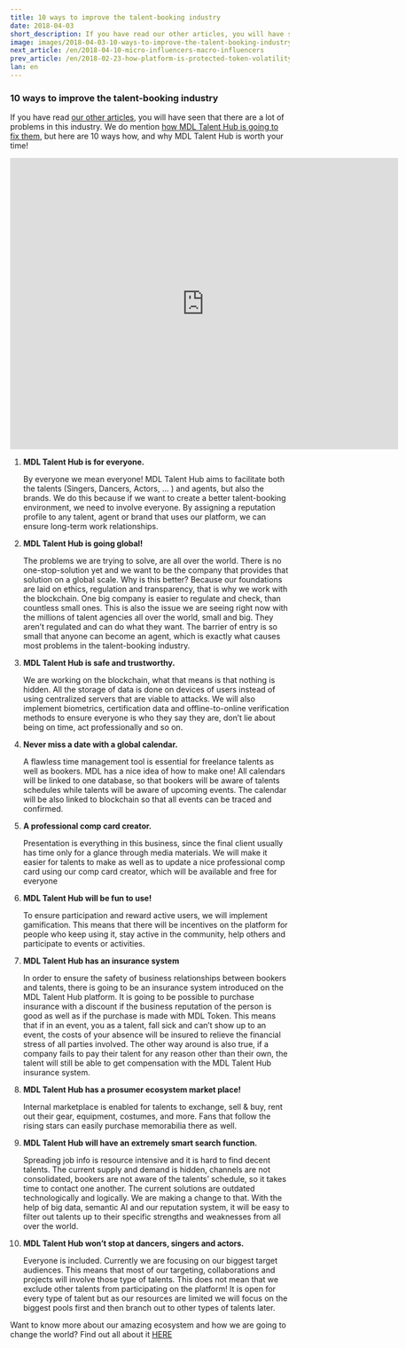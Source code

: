 ```yaml
---
title: 10 ways to improve the talent-booking industry
date: 2018-04-03
short_description: If you have read our other articles, you will have seen that there are a lot of problems in this industry.
image: images/2018-04-03-10-ways-to-improve-the-talent-booking-industry.png
next_article: /en/2018-04-10-micro-influencers-macro-influencers
prev_article: /en/2018-02-23-how-platform-is-protected-token-volatility
lan: en
---
```


### 10 ways to improve the talent-booking industry

If you have read [our other articles](https://medium.com/@dd_96182/), you will have seen that there are a lot of problems in this industry. We do mention [how MDL Talent Hub is going to fix them](https://medium.com/@dd_96182/how-one-small-company-is-changing-the-entertainment-industry-773bda3fcb79), but here are 10 ways how, and why MDL Talent Hub is worth your time!


<iframe width="700" height="525" src="https://www.youtube.com/embed/iUO7qL4xPSw" frameborder="0" allow="autoplay; encrypted-media" allowfullscreen></iframe>


1. **MDL Talent Hub is for everyone.**

    By everyone we mean everyone! MDL Talent Hub aims to facilitate both the talents (Singers, Dancers, Actors, … ) and agents, but also the brands. We do this because if we want to create a better talent-booking environment, we need to involve everyone. By assigning a reputation profile to any talent, agent or brand that uses our platform, we can ensure long-term work relationships.

2. **MDL Talent Hub is going global!**

    The problems we are trying to solve, are all over the world. There is no one-stop-solution yet and we want to be the company that provides that solution on a global scale. Why is this better? Because our foundations are laid on ethics, regulation and transparency, that is why we work with the blockchain. One big company is easier to regulate and check, than countless small ones. This is also the issue we are seeing right now with the millions of talent agencies all over the world, small and big. They aren’t regulated and can do what they want. The barrier of entry is so small that anyone can become an agent, which is exactly what causes most problems in the talent-booking industry.

3. **MDL Talent Hub is safe and trustworthy.**

    We are working on the blockchain, what that means is that nothing is hidden. All the storage of data is done on devices of users instead of using centralized servers that are viable to attacks. We will also implement biometrics, certification data and offline-to-online verification methods to ensure everyone is who they say they are, don’t lie about being on time, act professionally and so on.

4. **Never miss a date with a global calendar.**

    A flawless time management tool is essential for freelance talents as well as bookers. MDL has a nice idea of how to make one! All calendars will be linked to one database, so that bookers will be aware of talents schedules while talents will be aware of upcoming events. The calendar will be also linked to blockchain so that all events can be traced and confirmed.

5. **A professional comp card creator.**

    Presentation is everything in this business, since the final client usually has time only for a glance through media materials. We will make it easier for talents to make as well as to update a nice professional comp card using our comp card creator, which will be available and free for everyone
    
6. **MDL Talent Hub will be fun to use!**

    To ensure participation and reward active users, we will implement gamification. This means that there will be incentives on the platform for people who keep using it, stay active in the community, help others and participate to events or activities.
    
7. **MDL Talent Hub has an insurance system**

    In order to ensure the safety of business relationships between bookers and talents, there is going to be an insurance system introduced on the MDL Talent Hub platform. It is going to be possible to purchase insurance with a discount if the business reputation of the person is good as well as if the purchase is made with MDL Token. This means that if in an event, you as a talent, fall sick and can’t show up to an event, the costs of your absence will be insured to relieve the financial stress of all parties involved. The other way around is also true, if a company fails to pay their talent for any reason other than their own, the talent will still be able to get compensation with the MDL Talent Hub insurance system.
    
8. **MDL Talent Hub has a prosumer ecosystem market place!**

    Internal marketplace is enabled for talents to exchange, sell & buy, rent out their gear, equipment, costumes, and more. Fans that follow the rising stars can easily purchase memorabilia there as well.
    
9. **MDL Talent Hub will have an extremely smart search function.**

    Spreading job info is resource intensive and it is hard to find decent talents. The current supply and demand is hidden, channels are not consolidated, bookers are not aware of the talents’ schedule, so it takes time to contact one another. The current solutions are outdated technologically and logically. We are making a change to that. With the help of big data, semantic AI and our reputation system, it will be easy to filter out talents up to their specific strengths and weaknesses from all over the world.
    
10. **MDL Talent Hub won’t stop at dancers, singers and actors.**

    Everyone is included. Currently we are focusing on our biggest target audiences. This means that most of our targeting, collaborations and projects will involve those type of talents. This does not mean that we exclude other talents from participating on the platform! It is open for every type of talent but as our resources are limited we will focus on the biggest pools first and then branch out to other types of talents later.
    
Want to know more about our amazing ecosystem and how we are going to change the world? Find out all about it [HERE](https://www.mdl.life/)
